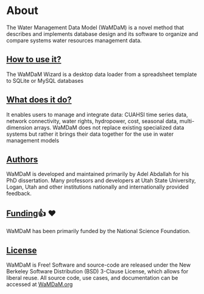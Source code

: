 # About
The Water Management Data Model (WaMDaM) is a novel method that describes and implements database design and its software to organize and compare systems water resources management data. 


## [How to use it?](/Getting_started/Steps)
The WaMDaM Wizard is a desktop data loader from a spreadsheet template to SQLite or MySQL databases


## [What does it do?](/UseCases/Application)
It enables users to manage and integrate data: CUAHSI time series data, network connectivity, water rights, hydropower, cost, seasonal data, multi-dimension arrays. WaMDaM does not replace existing specialized data systems but rather it brings their data together for the use in water management models   


## [Authors](/Authors)
WaMDaM is developed and maintained primarily by Adel Abdallah for his PhD dissertation. Many professors and developers at Utah State University, Logan, Utah and other institutions nationally and internationally provided feedback. 

## [Funding](/SponsorsCredit):thumbsup: :heart:
WaMDaM has been primarily funded by the National Science Foundation.    


## [License](/OpenSource)
WaMDaM is Free! Software and source-code are released under the New Berkeley Software Distribution (BSD) 3-Clause License, which allows for liberal reuse. All source code, use cases, and documentation can be accessed at [WaMDaM.org](http://WaMDaM.org)
